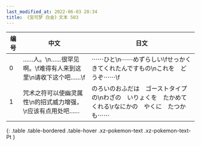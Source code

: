 ```yaml
---
last_modified_at: 2022-06-03 20:34
title: 《宝可梦 白金》文本 503
---
```

| 编号 | 中文 | 日文 |
| ---- | ---- | ---- |
| 0 | ……人。\n……很罕见啊。\f难得有人来到这里\n请收下这个吧……\f | ⋯⋯ひと\n⋯⋯めずらしい\fせっかく　きてくれたんですもの\nこれを　どうぞ⋯⋯\f |
| 1 | 咒术之符可以使幽灵属性\n的招式威力增强，\r应该有点用处吧…… | のろいのおふだは　ゴーストタイプの\nわざの　いりょくを　たかめてくれる\rなにかの　やくに　たつかも⋯⋯ |
{: .table .table-bordered .table-hover .xz-pokemon-text .xz-pokemon-text-Pt }